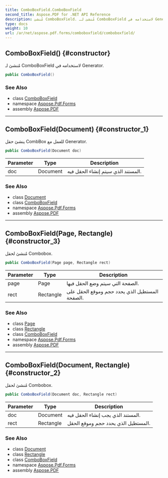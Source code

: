 ```yaml
---
title: ComboBoxField.ComboBoxField
second_title: Aspose.PDF for .NET API Reference
description: مُنشئ ComboBoxField. مُنشئ لـ ComboBoxField لاستخدامه في Generator
type: docs
weight: 10
url: /ar/net/aspose.pdf.forms/comboboxfield/comboboxfield/
---
```

## ComboBoxField() {#constructor}

مُنشئ لـ ComboBoxField لاستخدامه في Generator.

```csharp
public ComboBoxField()
```

### See Also

* class [ComboBoxField](../)
* namespace [Aspose.Pdf.Forms](../../../aspose.pdf.forms/)
* assembly [Aspose.PDF](../../../)

---

## ComboBoxField(Document) {#constructor_1}

ينشئ حقل CombBox للعمل مع Generator.

```csharp
public ComboBoxField(Document doc)
```

| Parameter | Type | Description |
| --- | --- | --- |
| doc | Document | المستند الذي سيتم إنشاء الحقل فيه. |

### See Also

* class [Document](../../../aspose.pdf/document/)
* class [ComboBoxField](../)
* namespace [Aspose.Pdf.Forms](../../../aspose.pdf.forms/)
* assembly [Aspose.PDF](../../../)

---

## ComboBoxField(Page, Rectangle) {#constructor_3}

مُنشئ لحقل Combobox.

```csharp
public ComboBoxField(Page page, Rectangle rect)
```

| Parameter | Type | Description |
| --- | --- | --- |
| page | Page | الصفحة التي سيتم وضع الحقل فيها. |
| rect | Rectangle | المستطيل الذي يحدد حجم وموقع الحقل على الصفحة. |

### See Also

* class [Page](../../../aspose.pdf/page/)
* class [Rectangle](../../../aspose.pdf/rectangle/)
* class [ComboBoxField](../)
* namespace [Aspose.Pdf.Forms](../../../aspose.pdf.forms/)
* assembly [Aspose.PDF](../../../)

---

## ComboBoxField(Document, Rectangle) {#constructor_2}

مُنشئ لحقل Combobox.

```csharp
public ComboBoxField(Document doc, Rectangle rect)
```

| Parameter | Type | Description |
| --- | --- | --- |
| doc | Document | المستند الذي يجب إنشاء الحقل فيه. |
| rect | Rectangle | المستطيل الذي يحدد حجم وموقع الحقل. |

### See Also

* class [Document](../../../aspose.pdf/document/)
* class [Rectangle](../../../aspose.pdf/rectangle/)
* class [ComboBoxField](../)
* namespace [Aspose.Pdf.Forms](../../../aspose.pdf.forms/)
* assembly [Aspose.PDF](../../../)